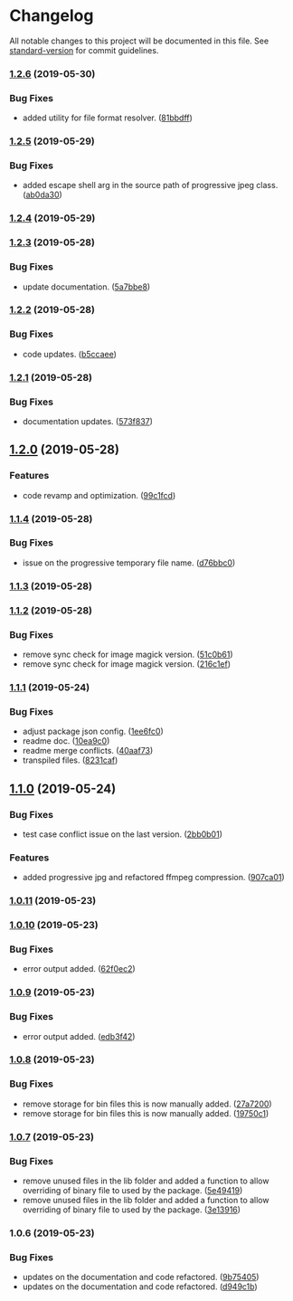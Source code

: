 # Changelog

All notable changes to this project will be documented in this file. See [standard-version](https://github.com/conventional-changelog/standard-version) for commit guidelines.

### [1.2.6](https://github.com/lorddashme/nodejs-image-squeezer/compare/v1.2.5...v1.2.6) (2019-05-30)


### Bug Fixes

* added utility for file format resolver. ([81bbdff](https://github.com/lorddashme/nodejs-image-squeezer/commit/81bbdff))



### [1.2.5](https://github.com/lorddashme/nodejs-image-squeezer/compare/v1.2.4...v1.2.5) (2019-05-29)


### Bug Fixes

* added escape shell arg in the source path of progressive jpeg class. ([ab0da30](https://github.com/lorddashme/nodejs-image-squeezer/commit/ab0da30))



### [1.2.4](https://github.com/lorddashme/nodejs-image-squeezer/compare/v1.2.3...v1.2.4) (2019-05-29)



### [1.2.3](https://github.com/lorddashme/nodejs-image-squeezer/compare/v1.2.2...v1.2.3) (2019-05-28)


### Bug Fixes

* update documentation. ([5a7bbe8](https://github.com/lorddashme/nodejs-image-squeezer/commit/5a7bbe8))



### [1.2.2](https://github.com/lorddashme/nodejs-image-squeezer/compare/v1.2.1...v1.2.2) (2019-05-28)


### Bug Fixes

* code updates. ([b5ccaee](https://github.com/lorddashme/nodejs-image-squeezer/commit/b5ccaee))



### [1.2.1](https://github.com/lorddashme/nodejs-image-squeezer/compare/v1.2.0...v1.2.1) (2019-05-28)


### Bug Fixes

* documentation updates. ([573f837](https://github.com/lorddashme/nodejs-image-squeezer/commit/573f837))



## [1.2.0](https://github.com/lorddashme/nodejs-image-squeezer/compare/v1.1.4...v1.2.0) (2019-05-28)


### Features

* code revamp and optimization. ([99c1fcd](https://github.com/lorddashme/nodejs-image-squeezer/commit/99c1fcd))



### [1.1.4](https://github.com/lorddashme/nodejs-image-squeezer/compare/v1.1.3...v1.1.4) (2019-05-28)


### Bug Fixes

* issue on the progressive temporary file name. ([d76bbc0](https://github.com/lorddashme/nodejs-image-squeezer/commit/d76bbc0))



### [1.1.3](https://github.com/lorddashme/nodejs-image-squeezer/compare/v1.1.2...v1.1.3) (2019-05-28)



### [1.1.2](https://github.com/lorddashme/nodejs-image-squeezer/compare/v1.1.1...v1.1.2) (2019-05-28)


### Bug Fixes

* remove sync check for image magick version. ([51c0b61](https://github.com/lorddashme/nodejs-image-squeezer/commit/51c0b61))
* remove sync check for image magick version. ([216c1ef](https://github.com/lorddashme/nodejs-image-squeezer/commit/216c1ef))



### [1.1.1](https://github.com/lorddashme/nodejs-image-squeezer/compare/v1.1.0...v1.1.1) (2019-05-24)


### Bug Fixes

* adjust package json config. ([1ee6fc0](https://github.com/lorddashme/nodejs-image-squeezer/commit/1ee6fc0))
* readme doc. ([10ea9c0](https://github.com/lorddashme/nodejs-image-squeezer/commit/10ea9c0))
* readme merge conflicts. ([40aaf73](https://github.com/lorddashme/nodejs-image-squeezer/commit/40aaf73))
* transpiled files. ([8231caf](https://github.com/lorddashme/nodejs-image-squeezer/commit/8231caf))



## [1.1.0](https://github.com/lorddashme/nodejs-image-squeezer/compare/v1.0.11...v1.1.0) (2019-05-24)


### Bug Fixes

* test case conflict issue on the last version. ([2bb0b01](https://github.com/lorddashme/nodejs-image-squeezer/commit/2bb0b01))


### Features

* added progressive jpg and refactored ffmpeg compression. ([907ca01](https://github.com/lorddashme/nodejs-image-squeezer/commit/907ca01))



### [1.0.11](https://github.com/lorddashme/nodejs-image-squeezer/compare/v1.0.10...v1.0.11) (2019-05-23)



### [1.0.10](https://github.com/lorddashme/nodejs-image-squeezer/compare/v1.0.9...v1.0.10) (2019-05-23)


### Bug Fixes

* error output added. ([62f0ec2](https://github.com/lorddashme/nodejs-image-squeezer/commit/62f0ec2))



### [1.0.9](https://github.com/lorddashme/nodejs-image-squeezer/compare/v1.0.8...v1.0.9) (2019-05-23)


### Bug Fixes

* error output added. ([edb3f42](https://github.com/lorddashme/nodejs-image-squeezer/commit/edb3f42))



### [1.0.8](https://github.com/lorddashme/nodejs-image-squeezer/compare/v1.0.7...v1.0.8) (2019-05-23)


### Bug Fixes

* remove storage for bin files this is now manually added. ([27a7200](https://github.com/lorddashme/nodejs-image-squeezer/commit/27a7200))
* remove storage for bin files this is now manually added. ([19750c1](https://github.com/lorddashme/nodejs-image-squeezer/commit/19750c1))



### [1.0.7](https://github.com/lorddashme/nodejs-image-squeezer/compare/v1.0.6...v1.0.7) (2019-05-23)


### Bug Fixes

* remove unused files in the lib folder and added a function to allow overriding of binary file to used by the package. ([5e49419](https://github.com/lorddashme/nodejs-image-squeezer/commit/5e49419))
* remove unused files in the lib folder and added a function to allow overriding of binary file to used by the package. ([3e13916](https://github.com/lorddashme/nodejs-image-squeezer/commit/3e13916))



### 1.0.6 (2019-05-23)


### Bug Fixes

* updates on the documentation and code refactored. ([9b75405](https://github.com/lorddashme/nodejs-image-squeezer/commit/9b75405))
* updates on the documentation and code refactored. ([d949c1b](https://github.com/lorddashme/nodejs-image-squeezer/commit/d949c1b))
